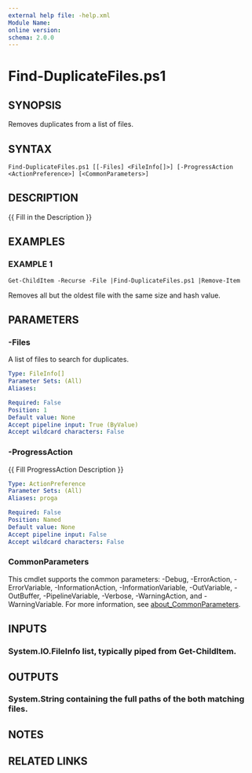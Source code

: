 ```yaml
---
external help file: -help.xml
Module Name:
online version:
schema: 2.0.0
---
```


# Find-DuplicateFiles.ps1

## SYNOPSIS
Removes duplicates from a list of files.

## SYNTAX

```
Find-DuplicateFiles.ps1 [[-Files] <FileInfo[]>] [-ProgressAction <ActionPreference>] [<CommonParameters>]
```

## DESCRIPTION
{{ Fill in the Description }}

## EXAMPLES

### EXAMPLE 1
```
Get-ChildItem -Recurse -File |Find-DuplicateFiles.ps1 |Remove-Item
```

Removes all but the oldest file with the same size and hash value.

## PARAMETERS

### -Files
A list of files to search for duplicates.

```yaml
Type: FileInfo[]
Parameter Sets: (All)
Aliases:

Required: False
Position: 1
Default value: None
Accept pipeline input: True (ByValue)
Accept wildcard characters: False
```

### -ProgressAction
{{ Fill ProgressAction Description }}

```yaml
Type: ActionPreference
Parameter Sets: (All)
Aliases: proga

Required: False
Position: Named
Default value: None
Accept pipeline input: False
Accept wildcard characters: False
```

### CommonParameters
This cmdlet supports the common parameters: -Debug, -ErrorAction, -ErrorVariable, -InformationAction, -InformationVariable, -OutVariable, -OutBuffer, -PipelineVariable, -Verbose, -WarningAction, and -WarningVariable. For more information, see [about_CommonParameters](http://go.microsoft.com/fwlink/?LinkID=113216).

## INPUTS

### System.IO.FileInfo list, typically piped from Get-ChildItem.
## OUTPUTS

### System.String containing the full paths of the both matching files.
## NOTES

## RELATED LINKS
